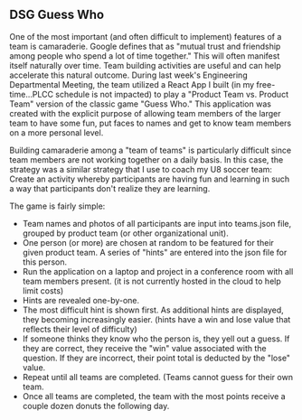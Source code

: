 ## DSG Guess Who

One of the most important (and often difficult to implement) features of a team is camaraderie. Google defines that as "mutual trust and friendship among people who spend a lot of time together." This will often manifest itself naturally over time. Team building activities are useful and can help accelerate this natural outcome. During last week's Engineering Departmental Meeting, the team utilized a React App I built (in my free-time...PLCC schedule is not impacted) to play a "Product Team vs. Product Team" version of the classic game "Guess Who." This application was created with the explicit purpose of allowing team members of the larger team to have some fun, put faces to names and get to know team members on a more personal level.

Building camaraderie among a "team of teams" is particularly difficult since team members are not working together on a daily basis. In this case, the strategy was a similar strategy that I use to coach my U8 soccer team: Create an activity whereby participants are having fun and learning in such a way that participants don't realize they are learning.

The game is fairly simple:

- Team names and photos of all participants are input into teams.json file, grouped by product team (or other organizational unit).
- One person (or more) are chosen at random to be featured for their given product team. A series of "hints" are entered into the json file for this person.
- Run the application on a laptop and project in a conference room with all team members present. (it is not currently hosted in the cloud to help limit costs)
- Hints are revealed one-by-one.
- The most difficult hint is shown first. As additional hints are displayed, they becoming increasingly easier. (hints have a win and lose value that reflects their level of difficulty)
- If someone thinks they know who the person is, they yell out a guess. If they are correct, they receive the "win" value associated with the question. If they are incorrect, their point total is deducted by the "lose" value.
- Repeat until all teams are completed. (Teams cannot guess for their own team.
- Once all teams are completed, the team with the most points receive a couple dozen donuts the following day.
